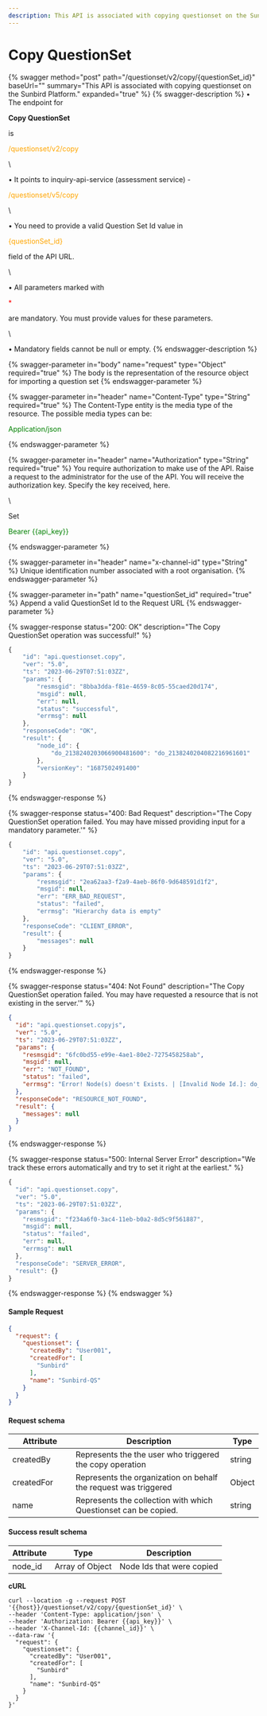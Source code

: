 ```yaml
---
description: This API is associated with copying questionset on the Sunbird Platform.
---
```


# Copy QuestionSet

{% swagger method="post" path="/questionset/v2/copy/{questionSet_id}" baseUrl="" summary="This API is associated with copying questionset on the Sunbird Platform." expanded="true" %}
{% swagger-description %}
• The endpoint for 

**Copy QuestionSet**

 is 

<mark style="color:orange;">

/questionset/v2/copy

</mark>

\


• It points to inquiry-api-service (assessment service) - 

<mark style="color:orange;">

/questionset/v5/copy

</mark>

 

\


• You need to provide a valid Question Set Id value in 

<mark style="color:orange;">

{questionSet_id}

</mark>

 field of the API URL.

\


• All parameters marked with 

<mark style="color:red;">

\*

</mark>

 are mandatory. You must provide values for these parameters. 

\


• Mandatory fields cannot be null or empty.
{% endswagger-description %}

{% swagger-parameter in="body" name="request" type="Object" required="true" %}
The body is the representation of the resource object for importing a question set
{% endswagger-parameter %}

{% swagger-parameter in="header" name="Content-Type" type="String" required="true" %}
The Content-Type entity is the media type of the resource. The possible media types can be: 

<mark style="color:green;">

Application/json

</mark>
{% endswagger-parameter %}

{% swagger-parameter in="header" name="Authorization" type="String" required="true" %}
You require authorization to make use of the API. Raise a request to the administrator for the use of the API. You will receive the authorization key. Specify the key received, here.

\


Set 

<mark style="color:green;">

Bearer {{api_key}}

</mark>
{% endswagger-parameter %}

{% swagger-parameter in="header" name="x-channel-id" type="String" %}
Unique identification number associated with a root organisation.
{% endswagger-parameter %}

{% swagger-parameter in="path" name="questionSet_id" required="true" %}
Append a valid QuestionSet Id to the Request URL
{% endswagger-parameter %}

{% swagger-response status="200: OK" description="The Copy QuestionSet operation was successful!" %}
```javascript
{
    "id": "api.questionset.copy",
    "ver": "5.0",
    "ts": "2023-06-29T07:51:03ZZ",
    "params": {
        "resmsgid": "8bba3dda-f81e-4659-8c05-55caed20d174",
        "msgid": null,
        "err": null,
        "status": "successful",
        "errmsg": null
    },
    "responseCode": "OK",
    "result": {
        "node_id": {
            "do_2138240203066900481600": "do_2138240204082216961601"
        },
        "versionKey": "1687502491400"
    }
}
```
{% endswagger-response %}

{% swagger-response status="400: Bad Request" description="The Copy QuestionSet operation failed. You may have missed providing input for a mandatory parameter.'" %}
```javascript
{
    "id": "api.questionset.copy",
    "ver": "5.0",
    "ts": "2023-06-29T07:51:03ZZ",
    "params": {
        "resmsgid": "2ea62aa3-f2a9-4aeb-86f0-9d648591d1f2",
        "msgid": null,
        "err": "ERR_BAD_REQUEST",
        "status": "failed",
        "errmsg": "Hierarchy data is empty"
    },
    "responseCode": "CLIENT_ERROR",
    "result": {
        "messages": null
    }
}
```
{% endswagger-response %}

{% swagger-response status="404: Not Found" description="The Copy QuestionSet operation failed. You may have requested a resource that is not existing in the server.'" %}
```json
{
  "id": "api.questionset.copyjs",
  "ver": "5.0",
  "ts": "2023-06-29T07:51:03ZZ",
  "params": {
    "resmsgid": "6fc0bd55-e99e-4ae1-80e2-7275458258ab",
    "msgid": null,
    "err": "NOT_FOUND",
    "status": "failed",
    "errmsg": "Error! Node(s) doesn't Exists. | [Invalid Node Id.]: do_1132084061164175361221"
  },
  "responseCode": "RESOURCE_NOT_FOUND",
  "result": {
    "messages": null
  }
}
```
{% endswagger-response %}

{% swagger-response status="500: Internal Server Error" description="We track these errors automatically and try to set it right at the earliest." %}
```javascript
{
  "id": "api.questionset.copy",
  "ver": "5.0",
  "ts": "2023-06-29T07:51:03ZZ",
  "params": {
    "resmsgid": "f234a6f0-3ac4-11eb-b0a2-8d5c9f561887",
    "msgid": null,
    "status": "failed",
    "err": null,
    "errmsg": null
  },
  "responseCode": "SERVER_ERROR",
  "result": {}
}
```
{% endswagger-response %}
{% endswagger %}

#### Sample Request

```json
{
  "request": {
    "questionset": {
      "createdBy": "User001",
      "createdFor": [
        "Sunbird"
      ],
      "name": "Sunbird-QS"
    }
  }
}
```

#### Request schema

<table><thead><tr><th width="139.33333333333331">Attribute</th><th width="486">Description</th><th>Type</th></tr></thead><tbody><tr><td>createdBy</td><td>Represents the the user who triggered the copy operation</td><td>string</td></tr><tr><td>createdFor</td><td>Represents the organization on behalf the request was triggered</td><td>Object</td></tr><tr><td>name</td><td>Represents the collection with which Questionset can be copied.</td><td>string</td></tr></tbody></table>

#### Success result schema

| Attribute | Type            | Description               |
| --------- | --------------- | ------------------------- |
| node\_id  | Array of Object | Node Ids that were copied |

**cURL**

```
curl --location -g --request POST '{{host}}/questionset/v2/copy/{questionSet_id}' \
--header 'Content-Type: application/json' \
--header 'Authorization: Bearer {{api_key}}' \
--header 'X-Channel-Id: {{channel_id}}' \
--data-raw '{
  "request": {
    "questionset": {
      "createdBy": "User001",
      "createdFor": [
        "Sunbird"
      ],
      "name": "Sunbird-QS"
    }
  }
}'
```
